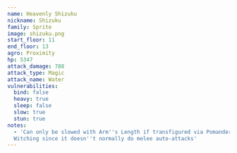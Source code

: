 ```yaml
---
name: Heavenly Shizuku
nickname: Shizuku
family: Sprite
image: shizuku.png
start_floor: 11
end_floor: 13
agro: Proximity
hp: 5347
attack_damage: 788
attack_type: Magic
attack_name: Water
vulnerabilities:
  bind: false
  heavy: true
  sleep: false
  slow: true
  stun: true
notes:
  - 'Can only be slowed with Arm''s Length if transfigured via Pomander of
  Witching since it doesn''t normally do melee auto-attacks'
---
```

